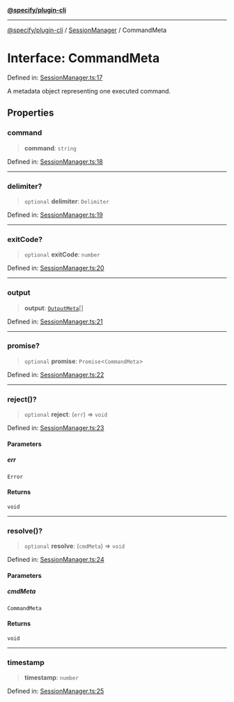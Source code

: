 [**@specify/plugin-cli**](../../README.md)

***

[@specify/plugin-cli](../../README.md) / [SessionManager](../README.md) / CommandMeta

# Interface: CommandMeta

Defined in: [SessionManager.ts:17](https://github.com/specify-bdd/specify-core/blob/0a7f6fafd35930be20c578f6e33aa9f389b32224/modules/@specify/plugin-cli/src/lib/SessionManager.ts#L17)

A metadata object representing one executed command.

## Properties

### command

> **command**: `string`

Defined in: [SessionManager.ts:18](https://github.com/specify-bdd/specify-core/blob/0a7f6fafd35930be20c578f6e33aa9f389b32224/modules/@specify/plugin-cli/src/lib/SessionManager.ts#L18)

***

### delimiter?

> `optional` **delimiter**: `Delimiter`

Defined in: [SessionManager.ts:19](https://github.com/specify-bdd/specify-core/blob/0a7f6fafd35930be20c578f6e33aa9f389b32224/modules/@specify/plugin-cli/src/lib/SessionManager.ts#L19)

***

### exitCode?

> `optional` **exitCode**: `number`

Defined in: [SessionManager.ts:20](https://github.com/specify-bdd/specify-core/blob/0a7f6fafd35930be20c578f6e33aa9f389b32224/modules/@specify/plugin-cli/src/lib/SessionManager.ts#L20)

***

### output

> **output**: [`OutputMeta`](OutputMeta.md)[]

Defined in: [SessionManager.ts:21](https://github.com/specify-bdd/specify-core/blob/0a7f6fafd35930be20c578f6e33aa9f389b32224/modules/@specify/plugin-cli/src/lib/SessionManager.ts#L21)

***

### promise?

> `optional` **promise**: `Promise`\<`CommandMeta`\>

Defined in: [SessionManager.ts:22](https://github.com/specify-bdd/specify-core/blob/0a7f6fafd35930be20c578f6e33aa9f389b32224/modules/@specify/plugin-cli/src/lib/SessionManager.ts#L22)

***

### reject()?

> `optional` **reject**: (`err`) => `void`

Defined in: [SessionManager.ts:23](https://github.com/specify-bdd/specify-core/blob/0a7f6fafd35930be20c578f6e33aa9f389b32224/modules/@specify/plugin-cli/src/lib/SessionManager.ts#L23)

#### Parameters

##### err

`Error`

#### Returns

`void`

***

### resolve()?

> `optional` **resolve**: (`cmdMeta`) => `void`

Defined in: [SessionManager.ts:24](https://github.com/specify-bdd/specify-core/blob/0a7f6fafd35930be20c578f6e33aa9f389b32224/modules/@specify/plugin-cli/src/lib/SessionManager.ts#L24)

#### Parameters

##### cmdMeta

`CommandMeta`

#### Returns

`void`

***

### timestamp

> **timestamp**: `number`

Defined in: [SessionManager.ts:25](https://github.com/specify-bdd/specify-core/blob/0a7f6fafd35930be20c578f6e33aa9f389b32224/modules/@specify/plugin-cli/src/lib/SessionManager.ts#L25)
